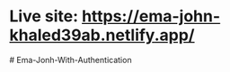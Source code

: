 # Live site: https://ema-john-khaled39ab.netlify.app/
#   E m a - J o n h - W i t h - A u t h e n t i c a t i o n  
 